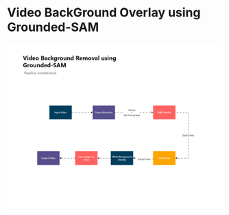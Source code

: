 # Video BackGround Overlay using Grounded-SAM


![Pipeline Architecture](assets/images/Animation-video-seg.gif)

